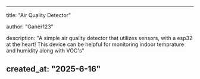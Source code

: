  ---
title: "Air Quality Detector"

author: "Ganer123"

description: "A simple air quality detector that utilizes sensors, with a esp32 at the heart! This device can be helpful for monitoring indoor temprature and humidity along with VOC's"

created_at: "2025-6-16"
---
